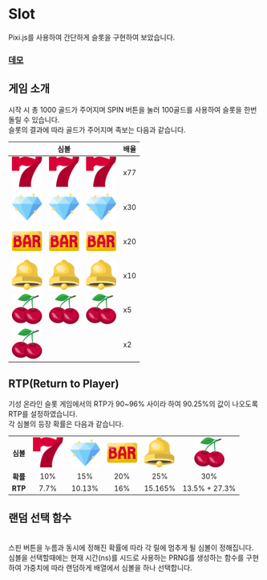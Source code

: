 # Slot

Pixi.js를 사용하여 간단하게 슬롯을 구현하여 보았습니다.

### [데모](https://wkdgns135.github.io/Slot/)

## 게임 소개

시작 시 총 1000 골드가 주어지며 SPIN 버튼을 눌러 100골드를 사용하여 슬롯을 한번 돌릴 수 있습니다.<br>
슬롯의 결과에 따라 골드가 주어지며 족보는 다음과 같습니다.

<table>
  <thead>
    <tr>
      <th colspan="3">심볼</th>
      <th>배율</th>
    </tr>
  </thead>
  <tbody>
    <tr>
      <td>
        <img src="src/images/seven.png" alt="seven" style="width: 60px; height: auto;">
      </td>
      <td>
        <img src="src/images/seven.png" alt="seven" style="width: 60px; height: auto;">
      </td>
      <td>
        <img src="src/images/seven.png" alt="seven" style="width: 60px; height: auto;">
      </td>
      <td>x77</td>
    </tr>
        <tr>
      <td>
        <img src="src/images/diamond.png" alt="seven" style="width: 60px; height: auto;">
      </td>
      <td>
        <img src="src/images/diamond.png" alt="seven" style="width: 60px; height: auto;">
      </td>
      <td>
        <img src="src/images/diamond.png" alt="seven" style="width: 60px; height: auto;">
      </td>
      <td>x30</td>
    </tr>
            <tr>
      <td>
        <img src="src/images/bar.png" alt="seven" style="width: 60px; height: auto;">
      </td>
      <td>
        <img src="src/images/bar.png" alt="seven" style="width: 60px; height: auto;">
      </td>
      <td>
        <img src="src/images/bar.png" alt="seven" style="width: 60px; height: auto;">
      </td>
      <td>x20</td>
    </tr>
            <tr>
      <td>
        <img src="src/images/bell.png" alt="seven" style="width: 60px; height: auto;">
      </td>
      <td>
        <img src="src/images/bell.png" alt="seven" style="width: 60px; height: auto;">
      </td>
      <td>
        <img src="src/images/bell.png" alt="seven" style="width: 60px; height: auto;">
      </td>
      <td>x10</td>
    </tr>
            <tr>
      <td>
        <img src="src/images/cherries.png" alt="seven" style="width: 60px; height: auto;">
      </td>
      <td>
        <img src="src/images/cherries.png" alt="seven" style="width: 60px; height: auto;">
      </td>
      <td>
        <img src="src/images/cherries.png" alt="seven" style="width: 60px; height: auto;">
      </td>
      <td>x5</td>
    </tr>
                <tr>
      <td colspan = 3>
        <img src="src/images/cherries.png" alt="seven" style="width: 60px; height: auto;">
      </td>
      <td>x2</td>
    </tr>
  </tbody>
</table>

## RTP(Return to Player)

기성 온라인 슬롯 게임에서의 RTP가 90~96% 사이라 하여 90.25%의 값이 나오도록 RTP를 설정하였습니다.<br>
각 심볼의 등장 확률은 다음과 같습니다.

<table>
    <tr>
        <td align="center"><b>심볼</b></th>
        <td>
            <img src="src/images/seven.png" alt="seven" style="width: 60px; height: auto;">
          </td>
          <td>
            <img src="src/images/diamond.png" alt="seven" style="width: 60px; height: auto;">
          </td>
          <td>
            <img src="src/images/bar.png" alt="seven" style="width: 60px; height: auto;">
          </td>
          <td>
            <img src="src/images/bell.png" alt="seven" style="width: 60px; height: auto;">
          </td>
          <td align="center">
            <img src="src/images/cherries.png" alt="seven" style="width: 60px; height: auto;">
          </td>
    </tr>
    <tr>
        <td align="center"><b>확률</b></th>
        <td align="center">10%</td>
        <td align="center">15%</td>
        <td align="center">20%</td>
        <td align="center">25%</td>
        <td align="center">30%</td>
    </tr>
    <tr>
        <td align="center"><b>RTP</b></th>
            <td align="center">7.7%</td>
            <td align="center">10.13%</td>
            <td align="center">16%</td>
            <td align="center">15.165%</td>
        <td align="center">13.5% + 27.3%</td>
    </tr>
</table>

## 랜덤 선택 함수

<br> 스핀 버튼을 누름과 동시에 정해진 확률에 따라 각 릴에 멈추게 될 심볼이 정해집니다.<br>
심볼을 선택할때에는 현재 시간(ns)를 시드로 사용하는 PRNG를 생성하는 함수를 구현하여 가중치에 따라 랜덤하게 배열에서 심볼을 하나 선택합니다.
